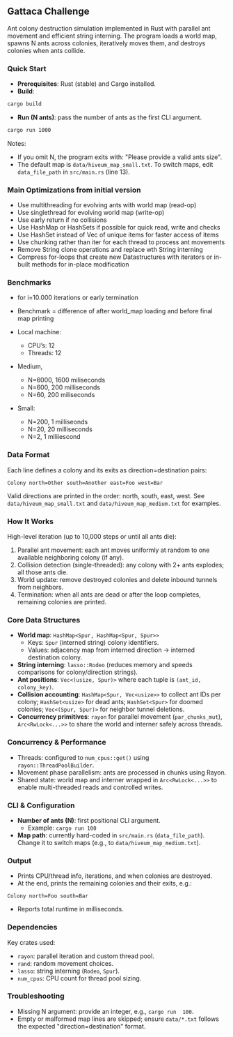 ## Gattaca Challenge

Ant colony destruction simulation implemented in Rust with parallel ant movement and efficient string interning. The program loads a world map, spawns N ants across colonies, iteratively moves them, and destroys colonies when ants collide.

### Quick Start

- **Prerequisites**: Rust (stable) and Cargo installed.
- **Build**:

```bash
cargo build
```

- **Run (N ants)**: pass the number of ants as the first CLI argument.

```bash
cargo run 1000
```

Notes:

- If you omit N, the program exits with: "Please provide a valid ants size".
- The default map is `data/hiveum_map_small.txt`. To switch maps, edit `data_file_path` in `src/main.rs` (line 13).
### Main Optimizations from initial version

- Use multithreading for evolving ants with world map (read-op)
- Use singlethread for evolving world map (write-op)
- Use early return if no collisions
- Use HashMap or HashSets if possible for quick read, write and checks
- Use HashSet instead of Vec of unique items for faster access of items
- Use chunking rather than iter for each thread to process ant movements
- Remove String clone operations and replace wth String interning
- Compress for-loops that create new Datastructures with iterators or in-built methods for in-place modification

### Benchmarks
- for i=10.000 iterations or early termination
- Benchmark = difference of after world_map loading and before final map printing
- Local machine:
  - CPU’s: 12
  - Threads: 12

- Medium,
  - N=6000, 1600 miliseconds
  - N=600, 200 milliseconds
  - N=60, 200 miliseconds

- Small:
  - N=200, 1 milliseonds
  - N=20, 20 milliseconds
  - N=2, 1 mlliiescond



### Data Format

Each line defines a colony and its exits as direction=destination pairs:

```text
Colony north=Other south=Another east=Foo west=Bar
```

Valid directions are printed in the order: north, south, east, west. See `data/hiveum_map_small.txt` and `data/hiveum_map_medium.txt` for examples.

### How It Works

High-level iteration (up to 10,000 steps or until all ants die):

1. Parallel ant movement: each ant moves uniformly at random to one available neighboring colony (if any).
2. Collision detection (single-threaded): any colony with 2+ ants explodes; all those ants die.
3. World update: remove destroyed colonies and delete inbound tunnels from neighbors.
4. Termination: when all ants are dead or after the loop completes, remaining colonies are printed.

### Core Data Structures

- **World map**: `HashMap<Spur, HashMap<Spur, Spur>>`
  - Keys: `Spur` (interned string) colony identifiers.
  - Values: adjacency map from interned direction → interned destination colony.
- **String interning**: `lasso::Rodeo` (reduces memory and speeds comparisons for colony/direction strings).
- **Ant positions**: `Vec<(usize, Spur)>` where each tuple is `(ant_id, colony_key)`.
- **Collision accounting**: `HashMap<Spur, Vec<usize>>` to collect ant IDs per colony; `HashSet<usize>` for dead ants; `HashSet<Spur>` for doomed colonies; `Vec<(Spur, Spur)>` for neighbor tunnel deletions.
- **Concurrency primitives**: `rayon` for parallel movement (`par_chunks_mut`), `Arc<RwLock<...>>` to share the world and interner safely across threads.

### Concurrency & Performance

- Threads: configured to `num_cpus::get()` using `rayon::ThreadPoolBuilder`.
- Movement phase parallelism: ants are processed in chunks using Rayon.
- Shared state: world map and interner wrapped in `Arc<RwLock<...>>` to enable multi-threaded reads and controlled writes.

### CLI & Configuration

- **Number of ants (N)**: first positional CLI argument.
  - Example: `cargo run 100`
- **Map path**: currently hard-coded in `src/main.rs` (`data_file_path`). Change it to switch maps (e.g., to `data/hiveum_map_medium.txt`).

### Output

- Prints CPU/thread info, iterations, and when colonies are destroyed.
- At the end, prints the remaining colonies and their exits, e.g.:

```text
Colony north=Foo south=Bar
```

- Reports total runtime in milliseconds.

### Dependencies

Key crates used:

- `rayon`: parallel iteration and custom thread pool.
- `rand`: random movement choices.
- `lasso`: string interning (`Rodeo`, `Spur`).
- `num_cpus`: CPU count for thread pool sizing.

### Troubleshooting

- Missing N argument: provide an integer, e.g., `cargo run  100`.
- Empty or malformed map lines are skipped; ensure `data/*.txt` follows the expected "direction=destination" format.
